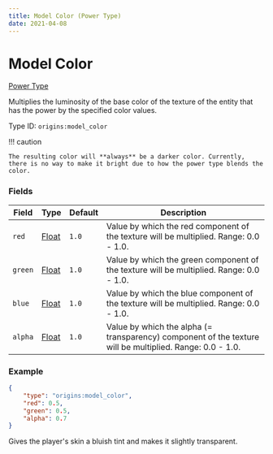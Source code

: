 ```yaml
---
title: Model Color (Power Type)
date: 2021-04-08
---
```


# Model Color

[Power Type](../power_types.md)

Multiplies the luminosity of the base color of the texture of the entity that has the power by the specified color values.

Type ID: `origins:model_color`

!!! caution

	The resulting color will **always** be a darker color. Currently, there is no way to make it bright due to how the power type blends the color.

### Fields

Field  | Type | Default | Description
-------|------|---------|-------------
`red` | [Float](../types/data_types/float.md) | `1.0` | Value by which the red component of the texture will be multiplied. Range: 0.0 - 1.0.
`green` | [Float](../types/data_types/float.md) | `1.0` | Value by which the green component of the texture will be multiplied. Range: 0.0 - 1.0.
`blue` | [Float](../types/data_types/float.md) | `1.0` | Value by which the blue component of the texture will be multiplied. Range: 0.0 - 1.0.
`alpha` | [Float](../types/data_types/float.md) | `1.0` | Value by which the alpha (= transparency) component of the texture will be multiplied. Range: 0.0 - 1.0.

### Example
```json
{
  	"type": "origins:model_color",
  	"red": 0.5,
  	"green": 0.5,
  	"alpha": 0.7
}
```
Gives the player's skin a bluish tint and makes it slightly transparent.

